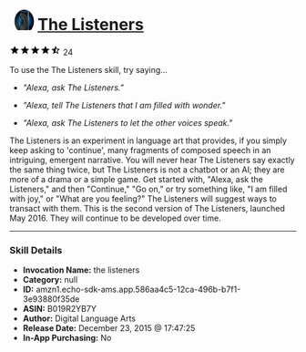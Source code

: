 # &nbsp;<img src="skill_icon" alt="The Listeners icon" width="36"> [The Listeners](http://alexa.amazon.com/#skills/amzn1.echo-sdk-ams.app.586aa4c5-12ca-496b-b7f1-3e93880f35de)
![4.1 stars](../../images/ic_star_black_18dp_1x.png)![4.1 stars](../../images/ic_star_black_18dp_1x.png)![4.1 stars](../../images/ic_star_black_18dp_1x.png)![4.1 stars](../../images/ic_star_black_18dp_1x.png)![4.1 stars](../../images/ic_star_half_black_18dp_1x.png) 24

To use the The Listeners skill, try saying...

* *"Alexa, ask The Listeners."*

* *"Alexa, tell The Listeners that I am filled with wonder."*

* *"Alexa, ask The Listeners to let the other voices speak."*

The Listeners is an experiment in language art that provides, if you simply keep asking to 'continue', many fragments of composed speech in an intriguing, emergent narrative. You will never hear The Listeners say exactly the same thing twice, but The Listeners is not a chatbot or an AI; they are more of a drama or a simple game.
  Get started with, "Alexa, ask the Listeners," and then "Continue," "Go on," or try something like, "I am filled with joy," or "What are you feeling?" The Listeners will suggest ways to transact with them.
  This is the second version of The Listeners, launched May 2016. They will continue to be developed over time.

***

### Skill Details

* **Invocation Name:** the listeners
* **Category:** null
* **ID:** amzn1.echo-sdk-ams.app.586aa4c5-12ca-496b-b7f1-3e93880f35de
* **ASIN:** B019R2YB7Y
* **Author:** Digital Language Arts
* **Release Date:** December 23, 2015 @ 17:47:25
* **In-App Purchasing:** No
